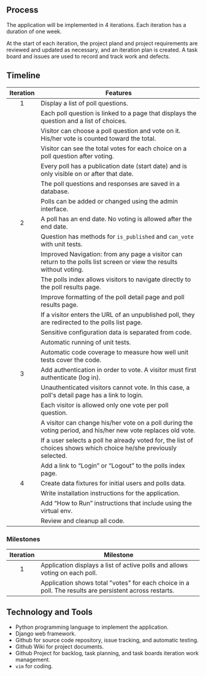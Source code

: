 ## Process

The application will be implemented in 4 iterations. Each iteration has a duration of one week. 

At the start of each iteration, the project pland and project requirements are reviewed and updated as necessary, and an iteration plan is created.  A task board and issues are used to record and track work and defects.

## Timeline

| Iteration | Features |
|:---------:|----------|
|     1     | Display a list of poll questions. |
|           | Each poll question is linked to a page that displays the question and a list of choices.|
|           | Visitor can choose a poll question and vote on it. His/her vote is counted toward the total.|
|           | Visitor can see the total votes for each choice on a poll question after voting.|
|           | Every poll has a publication date (start date) and is only visible on or after that date.|
|           | The poll questions and responses are saved in a database.|
|           | Polls can be added or changed using the admin interface. |
|     2     | A poll has an end date. No voting is allowed after the end date.|
|           | Question has methods for `is_published` and `can_vote` with unit tests.|
|           | Improved Navigation: from any page a visitor can return to the polls list screen or view the results without voting.|
|           | The polls index allows visitors to navigate directly to the poll results page.|
|           | Improve formatting of the poll detail page and poll results page. |
|           | If a visitor enters the URL of an unpublished poll, they are redirected to the polls list page.|
|           | Sensitive configuration data is separated from code.|
|           | Automatic running of unit tests. |
|           | Automatic code coverage to measure how well unit tests cover the code.|
|     3     | Add authentication in order to vote. A visitor must first authenticate (log in).|
|           | Unauthenticated visitors cannot vote. In this case, a poll's detail page has a link to login. |
|           | Each visitor is allowed only one vote per poll question. |
|           | A visitor can change his/her vote on a poll during the voting period, and his/her new vote replaces old vote. |
|           | If a user selects a poll he already voted for, the list of choices shows which choice he/she previously selected.|
|           | Add a link to “Login” or “Logout” to the polls index page. |
|     4     | Create data fixtures for initial users and polls data.|
|           | Write installation instructions for the application. |
|           | Add “How to Run” instructions that include using the virtual env.|
|           | Review and cleanup all code.|

### Milestones

| Iteration | Milestone |
|:---------:|-----------|
|     1     | Application displays a list of active polls and allows voting on each poll. |
|           | Application shows total "votes" for each choice in a poll. The results are persistent across restarts. |

## Technology and Tools

* Python programming language to implement the application.
* Django web framework.
* Github for source code repository, issue tracking, and automatic testing.
* Github Wiki for project documents.
* Github Project for backlog, task planning, and task boards iteration work management.
* `vim` for coding.
